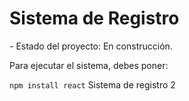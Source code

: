 <h1> Sistema de Registro </h1>
- Estado del proyecto: En construcción.

Para ejecutar el sistema, debes poner:

``npm install react``
Sistema de registro 2
